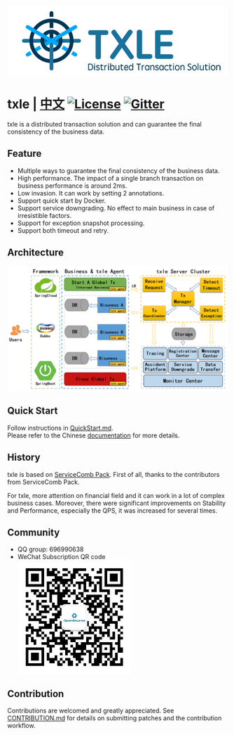 ![txle logo](docs/txle-logo.png)

# txle | [中文](README_ZH.md) [![License](https://img.shields.io/badge/license-Apache%202-4EB1BA.svg)](https://www.apache.org/licenses/LICENSE-2.0.html) [![Gitter](https://img.shields.io/static/v1?label=chat&message=on&nbsp;gitter&color=brightgreen)](https://gitter.im/actiontech-txle/Lobby)

txle is a distributed transaction solution and can guarantee the final consistency of the business data.
## Feature
* Multiple ways to guarantee the final consistency of the business data.
* High performance. The impact of a single branch transaction on business performance is around 2ms.
* Low invasion. It can work by setting 2 annotations.
* Support quick start by Docker.
* Support service downgrading. No effect to main business in case of irresistible factors.
* Support for exception snapshot processing.
* Support both timeout and retry.

## Architecture
![txle architecture](docs/txle-architecture.png)

## Quick Start
Follow instructions in [QuickStart.md](./docs/QUICKSTART.md).  
Please refer to the Chinese [documentation](https://actiontech.github.io/txle-docs-cn/1.QuickStart/1.1_deployment.html) for more details.

## History
txle is based on [ServiceComb Pack](https://github.com/apache/servicecomb-pack). First of all, thanks to the contributors from ServiceComb Pack.

For txle, more attention on financial field and it can work in a lot of complex business cases. Moreover, there were significant improvements on Stability and Performance, especially the QPS, it was increased for several times.

## Community
* QQ group: 696990638
* WeChat Subscription QR code  
![txle](./docs/QR_code.png)

## Contribution
Contributions are welcomed and greatly appreciated. See [CONTRIBUTION.md](https://github.com/actiontech/txle/blob/master/docs/CONTRIBUTION.md) for details on submitting patches and the contribution workflow.
